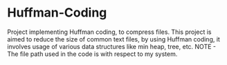 # Huffman-Coding
Project implementing Huffman coding, to compress files. This project is aimed to reduce the size of common text files, by using Huffman coding, it involves usage of various data structures like min heap, tree, etc. NOTE - The file path used in the code is with respect to my system.
